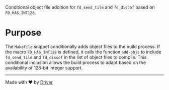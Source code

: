 <!--------------------------------------------------------------------------------->
<!-- IMPORTANT: This file is auto-generated by Driver (https://driver.ai). -------->
<!-- Manual edits may be overwritten on future commits. --------------------------->
<!--------------------------------------------------------------------------------->

Conditional object file addition for `fd_send_tile` and `fd_discof` based on `FD_HAS_INT128`.

# Purpose
The `Makefile` snippet conditionally adds object files to the build process. If the macro `FD_HAS_INT128` is defined, it calls the function `add-objs` to include `fd_send_tile` and `fd_discof` in the list of object files to compile. This conditional inclusion allows the build process to adapt based on the availability of 128-bit integer support.

---
Made with ❤️ by [Driver](https://www.driver.ai/)